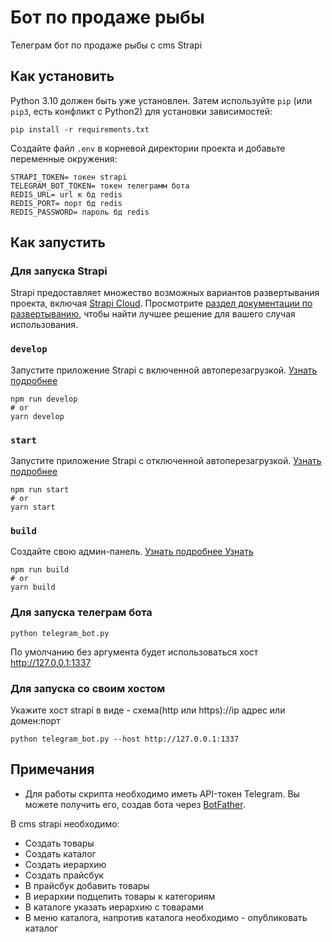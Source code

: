 # Бот по продаже рыбы

Телеграм бот по продаже рыбы с cms Strapi

## Как установить

Python 3.10 должен быть уже установлен.
Затем используйте `pip` (или `pip3`, есть конфликт с Python2) для установки зависимостей:
```
pip install -r requirements.txt
```

Создайте файл `.env` в корневой директории проекта и добавьте переменные окружения:

```
STRAPI_TOKEN= токен strapi
TELEGRAM_BOT_TOKEN= токен телеграмм бота
REDIS_URL= url к бд redis
REDIS_PORT= порт бд redis
REDIS_PASSWORD= пароль бд redis
```
## Как запустить
### Для запуска Strapi
Strapi предоставляет множество возможных вариантов развертывания проекта, включая [Strapi Cloud](https://cloud.strapi.io/). 
Просмотрите [раздел документации по развертыванию](https://docs.strapi.io/dev-docs/deployment), чтобы найти лучшее решение для вашего случая использования.

### `develop`

Запустите приложение Strapi с включенной автоперезагрузкой. [Узнать подробнее](https://docs.strapi.io/dev-docs/cli#strapi-develop)

```
npm run develop
# or
yarn develop
```

### `start`

Запустите приложение Strapi с отключенной автоперезагрузкой. [Узнать подробнее](https://docs.strapi.io/dev-docs/cli#strapi-start)

```
npm run start
# or
yarn start
```

### `build`

Создайте свою админ-панель. [Узнать подробнее Узнать](https://docs.strapi.io/dev-docs/cli#strapi-build)

```
npm run build
# or
yarn build
```
### Для запуска телеграм бота
```
python telegram_bot.py
```

По умолчанию без аргумента будет использоваться хост http://127.0.0.1:1337

### Для запуска со своим хостом
Укажите хост strapi в виде - схема(http или https)://ip адрес или домен:порт
```
python telegram_bot.py --host http://127.0.0.1:1337
```

## Примечания

- Для работы скрипта необходимо иметь API-токен Telegram. Вы можете получить его, создав бота через [BotFather](https://core.telegram.org/bots#botfather).

В cms strapi необходимо:
- Создать товары
- Создать каталог
- Создать иерархию
- Создать прайсбук
- В прайсбук добавить товары
- В иерархии подцепить товары к категориям
- В каталоге указать иерархию с товарами
- В меню каталога, напротив каталога необходимо - опубликовать каталог